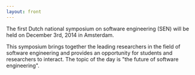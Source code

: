```yaml
---
layout: front
---
```


<p class="lead"> 
The first Dutch national symposium on software engineering (SEN) will be held on December 3rd, 2014 in Amsterdam. 

This symposium brings together the leading researchers in the field of software engineering and provides
an opportunity for students and researchers to interact. The topic of the day is "the future of software engineering".
</p>
